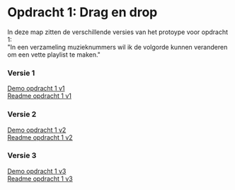 # Opdracht 1: Drag en drop

In deze map zitten de verschillende versies van het protoype voor opdracht 1:  
"In een verzameling muzieknummers wil ik de volgorde kunnen veranderen om een vette playlist te maken."

### Versie 1  
[Demo opdracht 1 v1](https://francescodelange.github.io/ffd/Opdracht%201/v1/ "Opdracht 1 v1")  
[Readme opdracht 1 v1](https://francescodelange.github.io/ffd/Opdracht%201/v1/README.md "Readme opdracht 1 v1")


### Versie 2  
[Demo opdracht 1 v2](https://francescodelange.github.io/ffd/Opdracht%201/v2/ "Opdracht 1 v2")  
[Readme opdracht 1 v2](https://francescodelange.github.io/ffd/Opdracht%201/v2/README.md "Readme opdracht 1 v2")


### Versie 3  
[Demo opdracht 1 v3](https://francescodelange.github.io/ffd/Opdracht%201/v3/ "Opdracht 1 v3")  
[Readme opdracht 1 v3](https://francescodelange.github.io/ffd/Opdracht%201/v3/README.md "Readme opdracht 1 v3")
